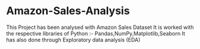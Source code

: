 # Amazon-Sales-Analysis
This Project has been analysed with Amazon Sales Dataset
It is worked with the respective libraries of Python :- Pandas,NumPy,Matplotlib,Seaborn 
It has also done through Exploratory data analysis (EDA) 
  
                                                        
